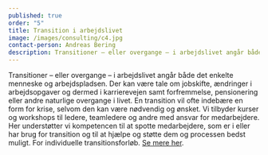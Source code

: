 ```yaml
---
published: true
order: "5"
title: Transition i arbejdslivet
image: /images/consulting/c4.jpg
contact-person: Andreas Bering
description: Transitioner – eller overgange – i arbejdslivet angår både det enkelte menneske og arbejdspladsen. Der kan være tale om jobskifte, ændringer i arbejdsopgaver og dermed i karrierevejen samt forfremmelse, pensionering eller andre naturlige overgange i livet.
---
```


Transitioner – eller overgange – i arbejdslivet angår både det enkelte menneske og arbejdspladsen. Der kan være tale om jobskifte, ændringer i arbejdsopgaver og dermed i karrierevejen samt forfremmelse, pensionering eller andre naturlige overgange i livet. En transition vil ofte indebære en form for krise, selvom den kan være nødvendig og ønsket. Vi tilbyder kurser og workshops til ledere, teamledere og andre med ansvar for medarbejdere. Her understøtter vi kompetencen til at spotte medarbejdere, som er i eller har brug for transition og til at hjælpe og støtte dem og processen bedst muligt. For individuelle transitionsforløb. [Se mere her](/coaching/).